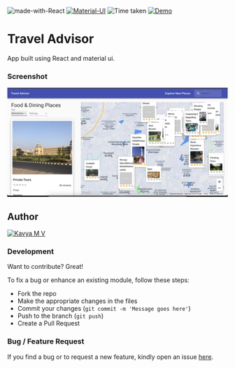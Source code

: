 ![made-with-React](https://img.shields.io/badge/Made%20with-HTML%20-blue?style=for-the-badge)
[![Material-UI](https://img.shields.io/badge/Material_UI-0081CB?style=for-the-badge&logo=material-ui&logoColor=white)](https://material-ui.com/)
![Time taken](https://img.shields.io/badge/Time%20taken-01W:0H%3A00M%3A00S-tomato?style=for-the-badge&logo=Clockify)
[![Demo](https://img.shields.io/badge/See%20Demo-Visit-green?style=for-the-badge&logo=web)](link-deploy)

# Travel Advisor

App built using React and material ui.

### Screenshot

![Project live image](./travel-advisor.png)

## Author

<a href="https://github.com/kavyamvg"> <img src="https://github.com/kavyamvg.png" alt="Kavya M V" style="width:50px;"/></a>

### Development

Want to contribute? Great!

To fix a bug or enhance an existing module, follow these steps:

- Fork the repo
- Make the appropriate changes in the files
- Commit your changes (`git commit -m 'Message goes here'`)
- Push to the branch (`git push`)
- Create a Pull Request

### Bug / Feature Request

If you find a bug or to request a new feature, kindly open an issue [here](https://github.com/KavyaMVG/travel-advisor/issues/new).
